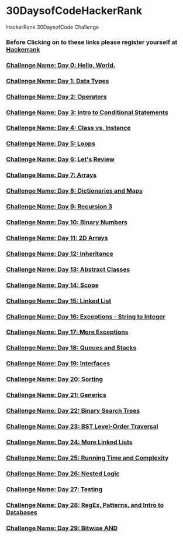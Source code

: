 # 30DaysofCodeHackerRank
HackerRank 30DaysofCode Challenge

### Before Clicking on to these links please register yourself at [Hackerrank](https://www.hackerrank.com/auth/signup?h_l=body_top_center_button&h_r=home)

### [Challenge Name: Day 0: Hello, World.](https://www.hackerrank.com/snippets/ef058458-70d6-4a1f-b075-18d289c653db/kapilchaudharys-snippet-from-day-0-hello-world-)

### [Challenge Name: Day 1: Data Types](https://www.hackerrank.com/snippets/0e44f583-7335-4412-9c71-0a6c8d8110bd/kapilchaudharys-snippet-from-day-1-data-types)

### [Challenge Name: Day 2: Operators](https://www.hackerrank.com/snippets/009b8b40-3fc5-444e-b827-571871c1bf57/kapilchaudharys-snippet-from-day-2-operators)

### [Challenge Name: Day 3: Intro to Conditional Statements](https://www.hackerrank.com/snippets/d0900a15-ff7b-4ade-add7-0ec1864ae9ec/kapilchaudharys-snippet-from-day-3-intro-to-conditional-statements)

### [Challenge Name: Day 4: Class vs. Instance](https://www.hackerrank.com/snippets/5913b817-c914-4aea-84ce-81b9eb24cc04/kapilchaudharys-snippet-from-day-4-class-vs-instance)

### [Challenge Name: Day 5: Loops](https://www.hackerrank.com/snippets/2e87d868-946c-46a6-b880-eb4106fa1188/kapilchaudharys-snippet-from-day-5-loops)

### [Challenge Name: Day 6: Let's Review](https://www.hackerrank.com/snippets/daa2127d-4fc1-4f5f-bcb3-50c4a1ddd20a/kapilchaudharys-snippet-from-day-6-lets-review)

### [Challenge Name: Day 7: Arrays](https://www.hackerrank.com/snippets/1bd002a9-5675-4fb5-b52c-2cdf797c6dda/kapilchaudharys-snippet-from-day-7-arrays)

### [Challenge Name: Day 8: Dictionaries and Maps](https://www.hackerrank.com/snippets/8309dc89-03fe-497e-90be-a864f940239b/kapilchaudharys-snippet-from-day-8-dictionaries-and-maps)

### [Challenge Name: Day 9: Recursion 3  ](https://www.hackerrank.com/snippets/7ca2a6c5-daa5-449b-afac-bb8e80100d05/kapilchaudharys-snippet-from-day-9-recursion-3)

### [Challenge Name: Day 10: Binary Numbers](https://www.hackerrank.com/snippets/7638dfaa-0395-4a4d-9658-cdd80ec8cf7d/kapilchaudharys-snippet-from-day-10-binary-numbers)

### [Challenge Name: Day 11: 2D Arrays](https://www.hackerrank.com/snippets/72bebd5c-c45c-4745-b711-3aaab82cab35/kapilchaudharys-snippet-from-day-11-2d-arrays)

### [Challenge Name: Day 12: Inheritance](https://www.hackerrank.com/snippets/55d55454-46e3-4067-971e-a3aced976a5f/kapilchaudharys-snippet-from-day-12-inheritance)

### [Challenge Name: Day 13: Abstract Classes](https://www.hackerrank.com/snippets/7dc6a45c-f572-43e7-a241-b6e8d70b514c/kapilchaudharys-snippet-from-day-13-abstract-classes)

### [Challenge Name: Day 14: Scope](https://www.hackerrank.com/snippets/7abe8b0f-5032-4f90-989f-9bb06324af41/kapilchaudharys-snippet-from-day-14-scope)

### [Challenge Name: Day 15: Linked List](https://www.hackerrank.com/snippets/46208645-2a85-438d-83d2-3cd935302f73/kapilchaudharys-snippet-from-day-15-linked-list)

### [Challenge Name: Day 16: Exceptions - String to Integer](https://www.hackerrank.com/snippets/06c5bce6-56f9-400d-923b-54e201492d0e/kapilchaudharys-snippet-from-day-16-exceptions-string-to-integer)

### [Challenge Name: Day 17: More Exceptions](https://www.hackerrank.com/snippets/a3d88a7a-833e-436c-942e-5be8ac6e462e/kapilchaudharys-snippet-from-day-17-more-exceptions)

### [Challenge Name: Day 18: Queues and Stacks](https://www.hackerrank.com/snippets/413f7792-a061-4d30-ba4e-f09727413140/kapilchaudharys-snippet-from-day-18-queues-and-stacks)

### [Challenge Name: Day 19: Interfaces](https://www.hackerrank.com/snippets/d012aa99-2131-4eb5-a4df-2b2aa49ea4d3/kapilchaudharys-snippet-from-day-19-interfaces)

### [Challenge Name: Day 20: Sorting](https://www.hackerrank.com/snippets/8583debe-705c-405e-b0c7-0e5b570b23ca/kapilchaudharys-snippet-from-day-20-sorting)

### [Challenge Name: Day 21: Generics](https://www.hackerrank.com/snippets/8b754850-6c73-4b67-abd2-003f75c868d2/kapilchaudharys-snippet-from-day-21-generics)

### [Challenge Name: Day 22: Binary Search Trees](https://www.hackerrank.com/snippets/5249433d-b365-4a29-86ab-d362cda7b19b/kapilchaudharys-snippet-from-day-22-binary-search-trees)

### [Challenge Name: Day 23: BST Level-Order Traversal](https://www.hackerrank.com/snippets/f8c51d2a-c8d8-4dee-92e8-26e35057a3f6/kapilchaudharys-snippet-from-day-23-bst-level-order-traversal)

### [Challenge Name: Day 24: More Linked Lists](https://www.hackerrank.com/snippets/2879ff81-dfbd-4e2a-87e4-9fcad9d77783/kapilchaudharys-snippet-from-day-24-more-linked-lists)

### [Challenge Name: Day 25: Running Time and Complexity](https://www.hackerrank.com/snippets/7a4ab32e-3433-4ec7-9123-662a2e76fbcf/kapilchaudharys-snippet-from-day-25-running-time-and-complexity)

### [Challenge Name: Day 26: Nested Logic](https://www.hackerrank.com/snippets/258b7c36-724f-4ec9-959c-449f26063c47/kapilchaudharys-snippet-from-day-26-nested-logic)

### [Challenge Name: Day 27: Testing](https://www.hackerrank.com/snippets/825a6a08-1d30-40d8-9a6a-2f1d99b8f2b7/kapilchaudharys-snippet-from-day-27-testing)

### [Challenge Name: Day 28: RegEx, Patterns, and Intro to Databases](https://www.hackerrank.com/snippets/c8e83c1b-0259-4c41-8626-854a8d9ae59b/kapilchaudharys-snippet-from-day-28-regex-patterns-and-intro-to-databases)

### [Challenge Name: Day 29: Bitwise AND](https://www.hackerrank.com/snippets/1264fd61-2025-47cc-9a3f-16a5caff5800/kapilchaudharys-snippet-from-day-29-bitwise-and)
